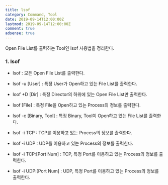 ```yaml
---
title: lsof
category: Command, Tool
date: 2019-09-14T12:00:00Z
lastmod: 2019-09-14T12:00:00Z
comment: true
adsense: true
---
```


Open File List를 출력하는 Tool인 lsof 사용법을 정리한다.

### 1. lsof

* lsof : 모든 Open File List를 출력한다.
* lsof -u [User] : 특정 User가 Open하고 있는 File List를 출력한다.
* loof +D [Dir] : 특정 Director의 하위에 있는 Open File List만 출력한다.
* lsof [File] : 특정 File을 Open하고 있는 Process의 정보를 출력한다.
* lsof -c [Binary, Tool] : 특정 Binary, Tool이 Open하고 있는 File List를 출력한다.

* lsof -i TCP : TCP를 이용하고 있는 Process의 정보를 출력한다.
* lsof -i UDP : UDP를 이용하고 있는 Process의 정보를 출력한다.
* lsof -i TCP:[Port Num] : TCP, 특정 Port를 이용하고 있는 Process의 정보를 출력한다.
* lsof -i UDP:[Port Num] : UDP, 특정 Port를 이용하고 있는 Process의 정보를 출력한다.
